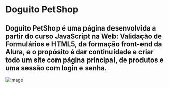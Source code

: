 # Doguito PetShop

## Doguito PetShop é uma página desenvolvida a partir do curso JavaScript na Web: Validação de Formulários e HTML5, da formação front-end da Alura, e o propósito é dar continuidade e criar todo um site com página principal, de produtos e uma sessão com login e senha.

![image](https://user-images.githubusercontent.com/86333045/156956745-1db64bf8-65de-45db-8573-19d64c2fc35a.png)
